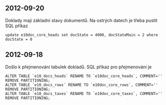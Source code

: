 ## 2012-09-20

Doklady mají základní stavy dokumentů. Na ostrých datech je třeba pustit SQL příkaz

    update e10doc_core_heads set docState = 4000, docStateMain = 2 where docState = 0


## 2012-09-18

Došlo k přejmenování tabulek dokladů. SQL příkaz pro přejmenování je

    ALTER TABLE `e10_docs_heads` RENAME TO `e10doc_core_heads`, COMMENT='' REMOVE PARTITIONING;
    ALTER TABLE `e10_docs_rows` RENAME TO `e10doc_core_rows`, COMMENT='' REMOVE PARTITIONING;
    ALTER TABLE `e10_docs_taxes` RENAME TO `e10doc_core_taxes`, COMMENT='' REMOVE PARTITIONING;
